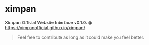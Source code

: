 # ximpan
Ximpan Official Website Interface v0.1.0. @ https://ximpanofficial.github.io/ximpan/
> Feel free to contribute as long as it could make you feel better.
